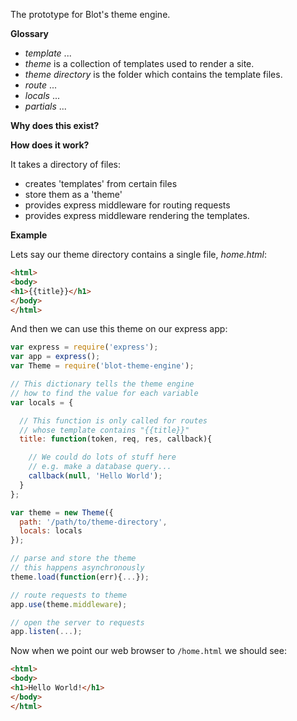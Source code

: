 The prototype for Blot's theme engine.

**Glossary**

- *template* ...
- *theme* is a collection of templates used to render a site.
- *theme directory* is the folder which contains the template files.
- *route* ...
- *locals* ...
- *partials* ...

**Why does this exist?**


**How does it work?**

It takes a directory of files:
  - creates 'templates' from certain files
  - store them as a 'theme'
  - provides express middleware for routing requests
  - provides express middleware rendering the templates.

**Example**

Lets say our theme directory contains a single file, *home.html*:

```html
<html>
<body>
<h1>{{title}}</h1>
</body>
</html>
```

And then we can use this theme on our express app:

```javascript
var express = require('express');
var app = express();
var Theme = require('blot-theme-engine');

// This dictionary tells the theme engine
// how to find the value for each variable
var locals = {

  // This function is only called for routes
  // whose template contains "{{title}}"
  title: function(token, req, res, callback){

    // We could do lots of stuff here
    // e.g. make a database query...
    callback(null, 'Hello World');
  }
};

var theme = new Theme({
  path: '/path/to/theme-directory',
  locals: locals
});

// parse and store the theme
// this happens asynchronously
theme.load(function(err){...});

// route requests to theme
app.use(theme.middleware);

// open the server to requests
app.listen(...);
```

Now when we point our web browser to ```/home.html``` we should see:

```html
<html>
<body>
<h1>Hello World!</h1>
</body>
</html>
```